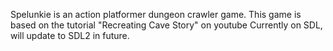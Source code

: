 Spelunkie is an action platformer dungeon crawler game.
This game is based on the tutorial "Recreating Cave Story" on youtube
Currently on SDL, will update to SDL2 in future.